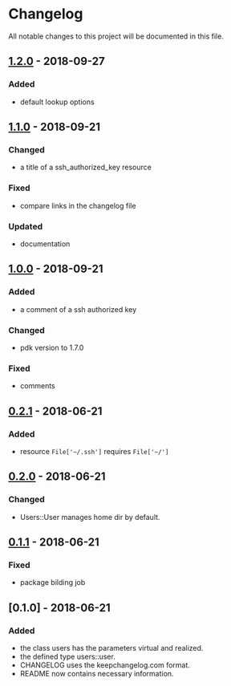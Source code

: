 # Changelog

All notable changes to this project will be documented in this file.

## [1.2.0] - 2018-09-27

### Added

- default lookup options

## [1.1.0] - 2018-09-21

### Changed

- a title of a ssh_authorized_key resource

### Fixed

- compare links in the changelog file

### Updated

- documentation

## [1.0.0] - 2018-09-21

### Added

- a comment of a ssh authorized key

### Changed

- pdk version to 1.7.0

### Fixed

- comments

## [0.2.1] - 2018-06-21

### Added

- resource `File['~/.ssh']` requires `File['~/']`

## [0.2.0] - 2018-06-21

### Changed

- Users::User manages home dir by default.

## [0.1.1] - 2018-06-21

### Fixed

- package bilding job

## [0.1.0] - 2018-06-21

### Added

- the class users has the parameters virtual and realized.
- the defined type users::user.
- CHANGELOG uses the keepchangelog.com format.
- README now contains necessary information.

[Unreleased]: https://github.com/bibigon812/bibigon812-users/compare/v1.2.0...master
[1.2.0]: https://github.com/bibigon812/bibigon812-users/compare/v1.1.0...v1.2.0
[1.1.0]: https://github.com/bibigon812/bibigon812-users/compare/v1.0.0...v1.1.0
[1.0.0]: https://github.com/bibigon812/bibigon812-users/compare/v0.2.1...v1.0.0
[0.2.1]: https://github.com/bibigon812/bibigon812-users/compare/v0.2.0...v0.2.1
[0.2.0]: https://github.com/bibigon812/bibigon812-users/compare/v0.1.1...v0.2.0
[0.1.1]: https://github.com/bibigon812/bibigon812-users/compare/v0.1.0...v0.1.1
